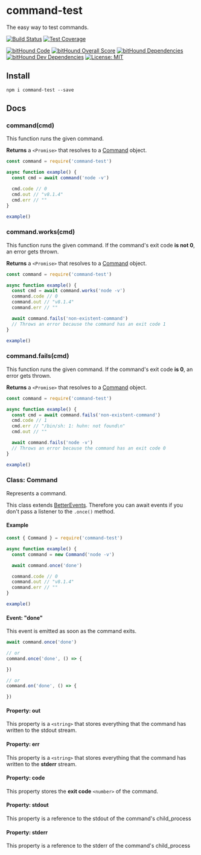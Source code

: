 # command-test
The easy way to test commands.

[![Build Status](https://travis-ci.org/robojones/command-test.svg?branch=master)](https://travis-ci.org/robojones/command-test)
[![Test Coverage](https://codeclimate.com/github/robojones/command-test/badges/coverage.svg)](https://codeclimate.com/github/robojones/command-test/coverage)

[![bitHound Code](https://www.bithound.io/github/robojones/command-test/badges/code.svg)](https://www.bithound.io/github/robojones/command-test)
[![bitHound Overall Score](https://www.bithound.io/github/robojones/command-test/badges/score.svg)](https://www.bithound.io/github/robojones/command-test)
[![bitHound Dependencies](https://www.bithound.io/github/robojones/command-test/badges/dependencies.svg)](https://www.bithound.io/github/robojones/command-test/master/dependencies/npm)
[![bitHound Dev Dependencies](https://www.bithound.io/github/robojones/command-test/badges/devDependencies.svg)](https://www.bithound.io/github/robojones/command-test/master/dependencies/npm)
[![License: MIT](https://img.shields.io/badge/License-MIT-yellow.svg)](https://opensource.org/licenses/MIT)

## Install

```
npm i command-test --save
```

## Docs

### command(cmd)

This function runs the given command.

__Returns__ a `<Promise>` that resolves to a [Command](#class-command) object.

```javascript
const command = require('command-test')

async function example() {
  const cmd = await command('node -v')

  cmd.code // 0
  cmd.out // "v8.1.4"
  cmd.err // ""
}

example()
```

### command.works(cmd)
This function runs the given command. If the command's exit code __is not 0__, an error gets thrown.

__Returns__ a `<Promise>` that resolves to a [Command](#class-command) object.

```javascript
const command = require('command-test')

async function example() {
  const cmd = await command.works('node -v')
  command.code // 0
  command.out // "v8.1.4"
  command.err // ""

  await command.fails('non-existent-command')
  // Throws an error because the command has an exit code 1
}

example()
```

### command.fails(cmd)
This function runs the given command. If the command's exit code __is 0__, an error gets thrown.

__Returns__ a `<Promise>` that resolves to a [Command](#class-command) object.

```javascript
const command = require('command-test')

async function example() {
  const cmd = await command.fails('non-existent-command')
  cmd.code // 1
  cmd.err // "/bin/sh: 1: huhn: not found\n"
  cmd.out // ""

  await command.fails('node -v')
  // Throws an error because the command has an exit code 0
}

example()
```

### Class: Command

Represents a command.

This class extends [BetterEvents](https://npmjs.com/package/better-events).
Therefore you can await events if you don't pass a listener to the `.once()` method.

#### Example
```javascript
const { Command } = require('command-test')

async function example() {
  const command = new Command('node -v')

  await command.once('done')

  command.code // 0
  command.out // "v8.1.4"
  command.err // ""
}

example()
```

#### Event: "done"
This event is emitted as soon as the command exits.

```javascript
await command.once('done')

// or
command.once('done', () => {

})

// or
command.on('done', () => {

})
```

#### Property: out
This property is a `<string>` that stores everything that the command has written to the stdout stream.

#### Property: err

This property is a `<string>` that stores everything that the command has written to the __stderr__ stream.

#### Property: code
This property stores the __exit code__ `<number>` of the command.

#### Property: stdout
This property is a reference to the stdout of the command's child_process

#### Property: stderr
This property is a reference to the stderr of the command's child_process